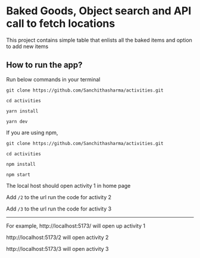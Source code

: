 # Baked Goods, Object search and API call to fetch locations

This project contains simple table that enlists all the baked items and option to add new items


## How to run the app?
Run below commands in your terminal
```
git clone https://github.com/Sanchithasharma/activities.git

cd activities

yarn install 

yarn dev
```

If you are using npm,
```
git clone https://github.com/Sanchithasharma/activities.git

cd activities

npm install 

npm start
```

The local host should open activity 1 in home page

Add `/2` to the url run the code for activity 2

Add `/3` to the url run the code for activity 3

------------------------------------------------------
For example,
http://localhost:5173/ will open up activity 1

http://localhost:5173/2 will open activity 2

http://localhost:5173/3 will open activity 3



